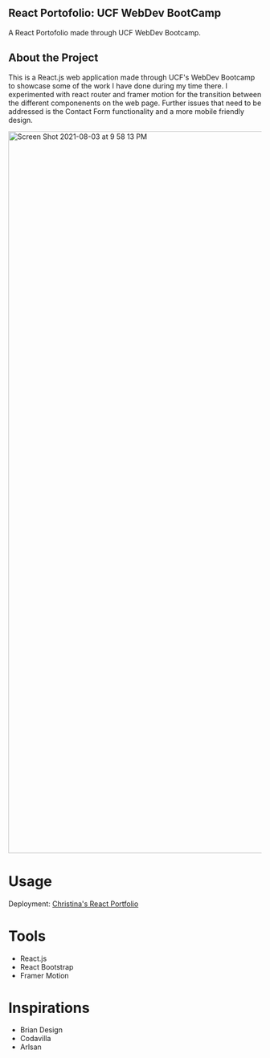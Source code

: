 ## React Portofolio: UCF WebDev BootCamp

A React Portofolio made through UCF WebDev Bootcamp.

## About the Project

  This is a React.js web application made through UCF's WebDev Bootcamp to showcase some of the work I have done during my time there. I experimented with react router and framer motion for the transition between the different componenents on the web page. Further issues that need to be addressed is the Contact Form functionality and a more mobile friendly design. 
  
  <img width="1438" alt="Screen Shot 2021-08-03 at 9 58 13 PM" src="https://user-images.githubusercontent.com/76018424/128109699-ea01ad75-e512-4988-b6dd-5707dd051d50.png">

# Usage

Deployment: [Christina's React Portfolio](http://cpagan415.github.io/chrisport/)

# Tools 

- React.js
- React Bootstrap
- Framer Motion

# Inspirations

- Brian Design
- Codavilla
- Arlsan
